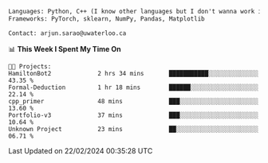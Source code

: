 ```txt
Languages: Python, C++ (I know other languages but I don't wanna work in em)
Frameworks: PyTorch, sklearn, NumPy, Pandas, Matplotlib

Contact: arjun.sarao@uwaterloo.ca
```

<!--START_SECTION:waka-->
📊 **This Week I Spent My Time On** 

```text
🐱‍💻 Projects: 
HamiltonBot2             2 hrs 34 mins       ███████████░░░░░░░░░░░░░░   43.35 % 
Formal-Deduction         1 hr 18 mins        ██████░░░░░░░░░░░░░░░░░░░   22.14 % 
cpp_primer               48 mins             ███░░░░░░░░░░░░░░░░░░░░░░   13.60 % 
Portfolio-v3             37 mins             ███░░░░░░░░░░░░░░░░░░░░░░   10.64 % 
Unknown Project          23 mins             ██░░░░░░░░░░░░░░░░░░░░░░░   06.71 % 
```


 Last Updated on 22/02/2024 00:35:28 UTC
<!--END_SECTION:waka-->
